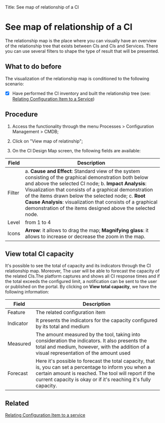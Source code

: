 Title: See map of relationship of a CI

# See map of relationship of a CI

The relationship map is the place where you can visually have an overview of the relationship tree that exists between CIs and CIs and Services. There you can use several filters to shape the type of result that will be presented.

## What to do before

The visualization of the relationship map is conditioned to the following scenario:

- [X] Have performed the CI inventory and built the relationship tree (see: [Relating Configuration Item to a Service][2])

## Procedure

1. Access the functionality through the menu Processes > Configuration Management > CMDB;

2. Click on "View map of relatinship";

3. On the CI Design Map screen, the following fields are available:

| Field | Description |
|-------|-----------|
|Filter| a.  **Cause and Effect**: Standard view of the system consisting of the graphical demonstration both below and above the selected CI node; b. **Impact Analysis**: Visualization that consists of a graphical demonstration of the items drawn below the selected node; c. **Root Cause Analysis**: visualization that consists of a graphical demonstration of the items designed above the selected node.|
|Level| from 1 to 4 |
|Icons| **Arrow**: it allows to drag the map; **Magnifying glass**: it allows to increase or decrease the zoom in the map.

## View total CI capacity

It's possible to see the total of capacity and its indicators through the CI relationship map.
Moreover, The user will be able to forecast the capacity of the related CIs.The platform captures and shows all CI response times and if the total exceeds the configured limit, a notification can be sent to the user or published on the portal. 
By clicking on **View total capacity**, we have the following information:

| Field | Description |
|-------|-----------|
|Feature| The related configuration item|
|Indicator| It presents the indicators for the capacity configured by its total and medium |
|Measured| The amount measured by the tool, taking into consideration the indicators. It also presents the total and medium, however, with the addition of a visual representation of the amount used |
|Forecast| Here it's possible to forecast the total capacity, that is, you can set a percentage to inform you when a certain amount is reached. The tool will report if the current capacity is okay or if it's reaching it's fully capacity.|

## Related

[Relating Configuration Item to a service][1]

[1]:/en-us/4biz-helium/processes/configuration/use/create-ic-relationship.html

[2]:/en-us/4biz-helium/processes/configuration/use/create-ic-relationship.html
